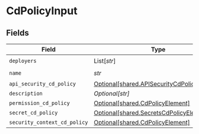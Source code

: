 # CdPolicyInput


## Fields

| Field                                                                                            | Type                                                                                             | Required                                                                                         | Description                                                                                      |
| ------------------------------------------------------------------------------------------------ | ------------------------------------------------------------------------------------------------ | ------------------------------------------------------------------------------------------------ | ------------------------------------------------------------------------------------------------ |
| `deployers`                                                                                      | List[*str*]                                                                                      | :heavy_check_mark:                                                                               | N/A                                                                                              |
| `name`                                                                                           | *str*                                                                                            | :heavy_check_mark:                                                                               | N/A                                                                                              |
| `api_security_cd_policy`                                                                         | [Optional[shared.APISecurityCdPolicyElement]](../../models/shared/apisecuritycdpolicyelement.md) | :heavy_minus_sign:                                                                               | N/A                                                                                              |
| `description`                                                                                    | *Optional[str]*                                                                                  | :heavy_minus_sign:                                                                               | N/A                                                                                              |
| `permission_cd_policy`                                                                           | [Optional[shared.CdPolicyElement]](../../models/shared/cdpolicyelement.md)                       | :heavy_minus_sign:                                                                               | N/A                                                                                              |
| `secret_cd_policy`                                                                               | [Optional[shared.SecretsCdPolicyElement]](../../models/shared/secretscdpolicyelement.md)         | :heavy_minus_sign:                                                                               | N/A                                                                                              |
| `security_context_cd_policy`                                                                     | [Optional[shared.CdPolicyElement]](../../models/shared/cdpolicyelement.md)                       | :heavy_minus_sign:                                                                               | N/A                                                                                              |